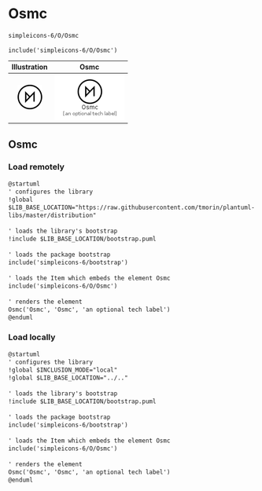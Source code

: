 # Osmc


```text
simpleicons-6/O/Osmc
```

```text
include('simpleicons-6/O/Osmc')
```



| Illustration | Osmc |
| :---: | :---: |
| ![illustration for Illustration](../../simpleicons-6/O/Osmc.png) | ![illustration for Osmc](../../simpleicons-6/O/Osmc.Local.png) |




## Osmc

### Load remotely
```plantuml
@startuml
' configures the library
!global $LIB_BASE_LOCATION="https://raw.githubusercontent.com/tmorin/plantuml-libs/master/distribution"

' loads the library's bootstrap
!include $LIB_BASE_LOCATION/bootstrap.puml

' loads the package bootstrap
include('simpleicons-6/bootstrap')

' loads the Item which embeds the element Osmc
include('simpleicons-6/O/Osmc')

' renders the element
Osmc('Osmc', 'Osmc', 'an optional tech label')
@enduml
```

### Load locally
```plantuml
@startuml
' configures the library
!global $INCLUSION_MODE="local"
!global $LIB_BASE_LOCATION="../.."

' loads the library's bootstrap
!include $LIB_BASE_LOCATION/bootstrap.puml

' loads the package bootstrap
include('simpleicons-6/bootstrap')

' loads the Item which embeds the element Osmc
include('simpleicons-6/O/Osmc')

' renders the element
Osmc('Osmc', 'Osmc', 'an optional tech label')
@enduml
```

